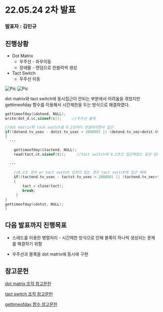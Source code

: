 # 22.05.24 2차 발표
### 발표자 : 김민규
## 진행상황
* Dot Matrix
  - 우주선 - 좌우이동
  - 장애물 - 랜덤으로 한블럭씩 생성
* Tact Switch
  - 우주선 이동

![Pic](./pic/block.gif)
![Pic](./pic/spaceship.gif)

dot matrix와 tact switch에 동시접근이 안되는 부분에서 어려움을 겪었지만 gettimeofday 함수를 이용해서 시간제한을 두는 방식으로 해결하였다. 

``` C
gettimeofday(&dotend, NULL);
write(dot_d,&c,sizeof(c));     //우주선 출력

//dot matrix와 tack switch를 0.2초마다 번갈아가면서 접근
if((dotend.tv_usec - dotst.tv_usec > 200000) || (dotend.tv_sec>dotst.tv_sec && (dotend.tv_usec+1000000-dotst.tv_usec > 200000)))
{
  ···
  
    gettimeofday(&tactend, NULL);
    read(tact,&t,sizeof(t));     //tact switch에 0.2초간 접근해있는 동안 입력받음
  
  ···
    
    //0.2초 경과 or tact switch 입력이 있는 경우 tact switch에 접근 해제
    if((tactend.tv_usec - tactst.tv_usec > 200000) || (tactend.tv_sec>tactst.tv_sec && (tactend.tv_usec+1000000-tactst.tv_usec > 200000)) || t)
    {
        tact = close(tact);
        break;
     }
}
gettimeofday(&dotst, NULL);
}
```


## 다음 발표까지 진행목표 
 - 스레드를 이용한 병렬처리 - 시간제한 방식으로 인해 블록이 하나씩 생성되는 문제를 해결하기 위함

- 우주선과 블록을 dot matrix에 동시에 구현


## 참고문헌
[dot matrix 조작 참고문헌](https://comonyo.tistory.com/16)

[tact switch 조작 참고문헌](https://hongci.tistory.com/85)

[gettimeofday 함수 참고문헌](https://bywords.tistory.com/entry/CLinux-gettimeofday%EB%A1%9C-%EB%A7%88%EC%9D%B4%ED%81%AC%EB%A1%9C%EC%B4%88-%EB%8B%A8%EC%9C%84-%EC%B8%A1%EC%A0%95%ED%95%98%EA%B8%B0)


